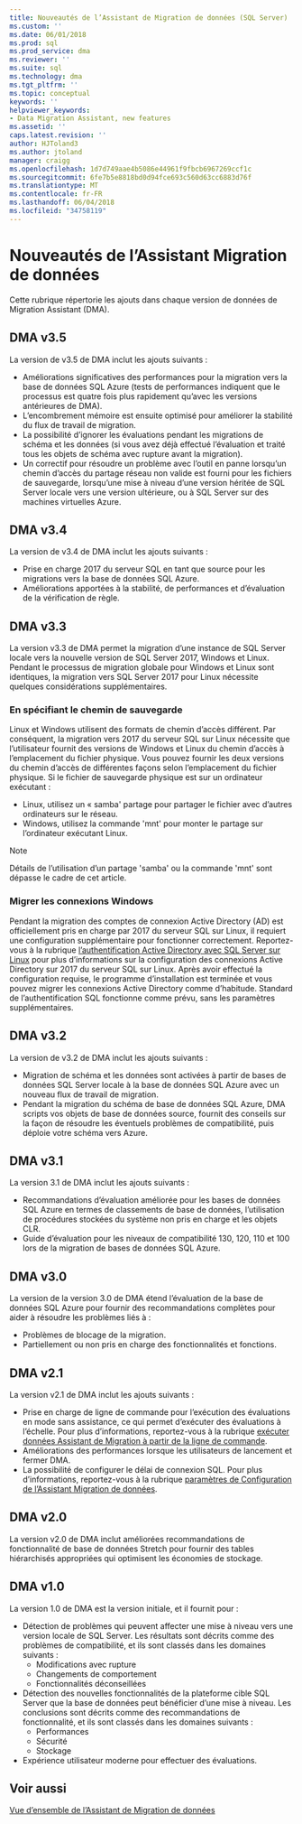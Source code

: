 ```yaml
---
title: Nouveautés de l’Assistant de Migration de données (SQL Server) | Documents Microsoft
ms.custom: ''
ms.date: 06/01/2018
ms.prod: sql
ms.prod_service: dma
ms.reviewer: ''
ms.suite: sql
ms.technology: dma
ms.tgt_pltfrm: ''
ms.topic: conceptual
keywords: ''
helpviewer_keywords:
- Data Migration Assistant, new features
ms.assetid: ''
caps.latest.revision: ''
author: HJToland3
ms.author: jtoland
manager: craigg
ms.openlocfilehash: 1d7d749aae4b5086e44961f9fbcb6967269ccf1c
ms.sourcegitcommit: 6fe7b5e8818bd0d94fce693c560d63cc6883d76f
ms.translationtype: MT
ms.contentlocale: fr-FR
ms.lasthandoff: 06/04/2018
ms.locfileid: "34758119"
---
```

# <a name="whats-new-in-data-migration-assistant"></a>Nouveautés de l’Assistant Migration de données
Cette rubrique répertorie les ajouts dans chaque version de données de Migration Assistant (DMA).

## <a name="dma-v35"></a>DMA v3.5
La version de v3.5 de DMA inclut les ajouts suivants :
- Améliorations significatives des performances pour la migration vers la base de données SQL Azure (tests de performances indiquent que le processus est quatre fois plus rapidement qu’avec les versions antérieures de DMA).
- L’encombrement mémoire est ensuite optimisé pour améliorer la stabilité du flux de travail de migration.
- La possibilité d’ignorer les évaluations pendant les migrations de schéma et les données (si vous avez déjà effectué l’évaluation et traité tous les objets de schéma avec rupture avant la migration).
- Un correctif pour résoudre un problème avec l’outil en panne lorsqu’un chemin d’accès du partage réseau non valide est fourni pour les fichiers de sauvegarde, lorsqu’une mise à niveau d’une version héritée de SQL Server locale vers une version ultérieure, ou à SQL Server sur des machines virtuelles Azure.

## <a name="dma-v34"></a>DMA v3.4
La version de v3.4 de DMA inclut les ajouts suivants :
- Prise en charge 2017 du serveur SQL en tant que source pour les migrations vers la base de données SQL Azure.
- Améliorations apportées à la stabilité, de performances et d’évaluation de la vérification de règle.

## <a name="dma-v33"></a>DMA v3.3
La version v3.3 de DMA permet la migration d’une instance de SQL Server locale vers la nouvelle version de SQL Server 2017, Windows et Linux. Pendant le processus de migration globale pour Windows et Linux sont identiques, la migration vers SQL Server 2017 pour Linux nécessite quelques considérations supplémentaires.

### <a name="specifying-the-back-up-path"></a>En spécifiant le chemin de sauvegarde
Linux et Windows utilisent des formats de chemin d’accès différent. Par conséquent, la migration vers 2017 du serveur SQL sur Linux nécessite que l’utilisateur fournit des versions de Windows et Linux du chemin d’accès à l’emplacement du fichier physique. Vous pouvez fournir les deux versions du chemin d’accès de différentes façons selon l’emplacement du fichier physique.
Si le fichier de sauvegarde physique est sur un ordinateur exécutant :
- Linux, utilisez un « samba' partage pour partager le fichier avec d’autres ordinateurs sur le réseau.
- Windows, utilisez la commande 'mnt' pour monter le partage sur l’ordinateur exécutant Linux.

> [!NOTE]
> Détails de l’utilisation d’un partage 'samba' ou la commande 'mnt' sont dépasse le cadre de cet article.

### <a name="migrating-windows-logins"></a>Migrer les connexions Windows
Pendant la migration des comptes de connexion Active Directory (AD) est officiellement pris en charge par 2017 du serveur SQL sur Linux, il requiert une configuration supplémentaire pour fonctionner correctement. Reportez-vous à la rubrique [l’authentification Active Directory avec SQL Server sur Linux](https://docs.microsoft.com/en-us/sql/linux/sql-server-linux-active-directory-authentication) pour plus d’informations sur la configuration des connexions Active Directory sur 2017 du serveur SQL sur Linux. Après avoir effectué la configuration requise, le programme d’installation est terminée et vous pouvez migrer les connexions Active Directory comme d’habitude. Standard de l’authentification SQL fonctionne comme prévu, sans les paramètres supplémentaires.

## <a name="dma-v32"></a>DMA v3.2
La version de v3.2 de DMA inclut les ajouts suivants :

- Migration de schéma et les données sont activées à partir de bases de données SQL Server locale à la base de données SQL Azure avec un nouveau flux de travail de migration.
- Pendant la migration du schéma de base de données SQL Azure, DMA scripts vos objets de base de données source, fournit des conseils sur la façon de résoudre les éventuels problèmes de compatibilité, puis déploie votre schéma vers Azure.

## <a name="dma-v31"></a>DMA v3.1
La version 3.1 de DMA inclut les ajouts suivants :

- Recommandations d’évaluation améliorée pour les bases de données SQL Azure en termes de classements de base de données, l’utilisation de procédures stockées du système non pris en charge et les objets CLR.
- Guide d’évaluation pour les niveaux de compatibilité 130, 120, 110 et 100 lors de la migration de bases de données SQL Azure.

## <a name="dma-v30"></a>DMA v3.0
La version de la version 3.0 de DMA étend l’évaluation de la base de données SQL Azure pour fournir des recommandations complètes pour aider à résoudre les problèmes liés à :

- Problèmes de blocage de la migration.
- Partiellement ou non pris en charge des fonctionnalités et fonctions.

## <a name="dma-v21"></a>DMA v2.1
La version v2.1 de DMA inclut les ajouts suivants :
- Prise en charge de ligne de commande pour l’exécution des évaluations en mode sans assistance, ce qui permet d’exécuter des évaluations à l’échelle. Pour plus d’informations, reportez-vous à la rubrique [exécuter données Assistant de Migration à partir de la ligne de commande](dma-commandline.md).
- Améliorations des performances lorsque les utilisateurs de lancement et fermer DMA.
- La possibilité de configurer le délai de connexion SQL. Pour plus d’informations, reportez-vous à la rubrique [paramètres de Configuration de l’Assistant Migration de données](dma-configurationsettings.md).

## <a name="dma-v20"></a>DMA v2.0
La version v2.0 de DMA inclut améliorées recommandations de fonctionnalité de base de données Stretch pour fournir des tables hiérarchisés appropriées qui optimisent les économies de stockage.

## <a name="dma-v10"></a>DMA v1.0
La version 1.0 de DMA est la version initiale, et il fournit pour :
- Détection de problèmes qui peuvent affecter une mise à niveau vers une version locale de SQL Server. Les résultats sont décrits comme des problèmes de compatibilité, et ils sont classés dans les domaines suivants :
    - Modifications avec rupture
    - Changements de comportement
    - Fonctionnalités déconseillées
- Détection des nouvelles fonctionnalités de la plateforme cible SQL Server que la base de données peut bénéficier d’une mise à niveau. Les conclusions sont décrits comme des recommandations de fonctionnalité, et ils sont classés dans les domaines suivants :
    - Performances
    - Sécurité
    - Stockage
-   Expérience utilisateur moderne pour effectuer des évaluations.

## <a name="see-also"></a>Voir aussi
[Vue d’ensemble de l’Assistant de Migration de données](../dma/dma-overview.md)
